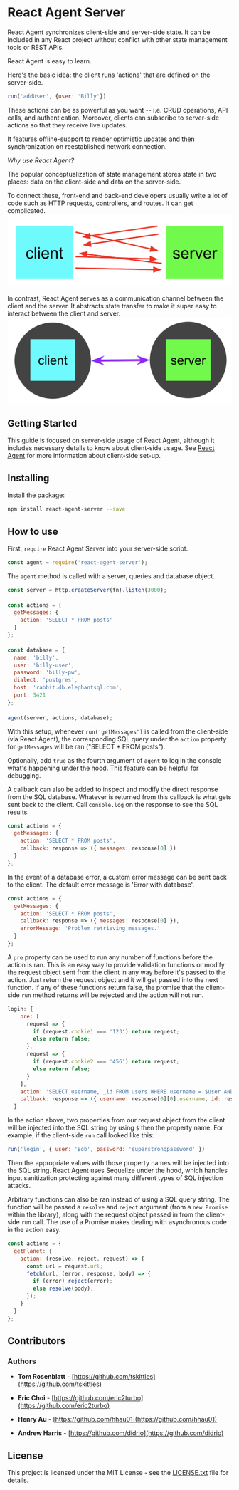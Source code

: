 # React Agent Server

React Agent synchronizes client-side and server-side state.  It can be included in any React project without conflict with other state management tools or REST APIs.

React Agent is easy to learn.

Here's the basic idea: the client runs 'actions' that are defined on the server-side.

```javascript
run('addUser', {user: 'Billy'})
```

These actions can be as powerful as you want -- i.e. CRUD operations, API calls, and authentication. Moreover, clients can subscribe to server-side actions so that they  receive live updates.

It features offline-support to render optimistic updates and then synchronization on reestablished network connection.

*Why use React Agent?*

The popular conceptualization of state management stores state in two places: data on the client-side and data on the server-side.

To connect these, front-end and back-end developers usually write a lot of code such as HTTP requests, controllers, and routes. It can get complicated.
![previous](./../img/before.png)

In contrast, React Agent serves as a communication channel between the client and the server. It abstracts state transfer to make it super easy to interact between the client and server.
![now](./../img/after.png)

## Getting Started

This guide is focused on server-side usage of React Agent, although it includes necessary details to know about client-side usage. See [React Agent](https://github.com/yokyak/react-agent/tree/master/packages/react-agent) for more information about client-side set-up.

## Installing

Install the package:

```bash
npm install react-agent-server --save
```

## How to use

First, `require` React Agent Server into your server-side script.

```javascript
const agent = require('react-agent-server');
```

The `agent` method is called with a server, queries and database object.

```javascript
const server = http.createServer(fn).listen(3000);

const actions = {
  getMessages: {
    action: 'SELECT * FROM posts'
  }
};

const database = {
  name: 'billy',
  user: 'billy-user',
  password: 'billy-pw',
  dialect: 'postgres',
  host: 'rabbit.db.elephantsql.com',
  port: 3421
};

agent(server, actions, database);
```
With this setup, whenever `run('getMessages')` is called from the client-side (via React Agent), the corresponding SQL query under the `action` property for `getMessages` will be ran ("SELECT * FROM posts").

Optionally, add `true` as the fourth argument of `agent` to log in the console what's happening under the hood. This feature can be helpful for debugging.

A callback can also be added to inspect and modify the direct response from the SQL database. Whatever is returned from this callback is what gets sent back to the client. Call `console.log` on the response to see the SQL results.

```javascript
const actions = {
  getMessages: {
    action: 'SELECT * FROM posts',
    callback: response => ({ messages: response[0] })
  }
};
```

In the event of a database error, a custom error message can be sent back to the client. The default error message is 'Error with database'.

```javascript
const actions = {
  getMessages: {
    action: 'SELECT * FROM posts',
    callback: response => ({ messages: response[0] }),
    errorMessage: 'Problem retrieving messages.'
  }
};
```

A `pre` property can be used to run any number of functions before the action is ran. This is an easy way to provide validation functions or modify the request object sent from the client in any way before it's passed to the action. Just return the request object and it will get passed into the next function. If any of these functions return false, the promise that the client-side `run` method returns will be rejected and the action will not run.

```javascript
login: {
    pre: [
      request => {
        if (request.cookie1 === '123') return request;
        else return false;
      },
      request => {
        if (request.cookie2 === '456') return request;
        else return false;
      }
    ],
    action: 'SELECT username, _id FROM users WHERE username = $user AND password = $password',
    callback: response => ({ username: response[0][0].username, id: response[0][0]._id })
  }
```

In the action above, two properties from our request object from the client will be injected into the SQL string by using `$` then the property name. For example, if the client-side `run` call looked like this:

```javascript
run('login', { user: 'Bob', password: 'superstrongpassword' })
```

Then the appropriate values with those property names will be injected into the SQL string. React Agent uses Sequelize under the hood, which handles input sanitization protecting against many different types of SQL injection attacks.

Arbitrary functions can also be ran instead of using a SQL query string. The function will be passed a `resolve` and `reject` argument (from a `new Promise` within the library), along with the request object passed in from the client-side `run` call. The use of a Promise makes dealing with asynchronous code in the action easy.

```javascript
const actions = {
  getPlanet: {
    action: (resolve, reject, request) => {
      const url = request.url;
      fetch(url, (error, response, body) => {
        if (error) reject(error);
        else resolve(body);
      });
    }
  }
};
```

## Contributors

### Authors

* **Tom Rosenblatt** - [https://github.com/tskittles](https://github.com/tskittles)

* **Eric Choi** - [https://github.com/eric2turbo](https://github.com/eric2turbo)

* **Henry Au** - [https://github.com/hhau01](https://github.com/hhau01)

* **Andrew Harris** - [https://github.com/didrio](https://github.com/didrio)

## License

This project is licensed under the MIT License - see the [LICENSE.txt](./../../LICENSE.txt) file for details.
